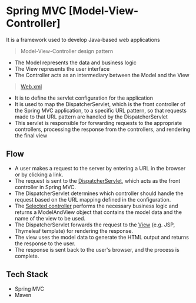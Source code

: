 # Spring MVC [Model-View-Controller]

It is a framework used to develop Java-based web applications

> Model-View-Controller design pattern
- The Model represents the data and business logic
- The View represents the user interface
- The Controller acts as an intermediary between the Model and the View

> [Web.xml](https://github.com/Shrivishnu22/Virtusa_LP/blob/master/SpringMVC/src/main/webapp/WEB-INF/web.xml)
- It is to define the servlet configuration for the application
- It is used to map the DispatcherServlet, which is the front controller of the Spring MVC application, to a specific URL pattern, so that requests made to that URL pattern are handled by the DispatcherServlet
- This servlet is responsible for forwarding requests to the appropriate controllers, processing the response from the controllers, and rendering the final view

## Flow 
- A user makes a request to the server by entering a URL in the browser or by clicking a link.
- The request is sent to the [DispatcherServlet](https://github.com/Shrivishnu22/Virtusa_LP/blob/master/SpringMVC/src/main/webapp/WEB-INF/dispatcher-servlet.xml), which acts as the front controller in Spring MVC.
- The DispatcherServlet determines which controller should handle the request based on the URL mapping defined in the configuration.
- The [Selected controller](https://github.com/Shrivishnu22/Virtusa_LP/blob/master/SpringMVC/src/main/java/com/mvc/controller/WelcomeController.java) performs the necessary business logic and returns a ModelAndView object that contains the model data and the name of the view to be used.
- The DispatcherServlet forwards the request to the [View](https://github.com/Shrivishnu22/Virtusa_LP/blob/master/SpringMVC/src/main/webapp/WEB-INF/views/welcomepage.jsp) (e.g. JSP, Thymeleaf template) for rendering the response.
- The view uses the model data to generate the HTML output and returns the response to the user.
- The response is sent back to the user's browser, and the process is complete.



## Tech Stack 
- Spring MVC
- Maven
